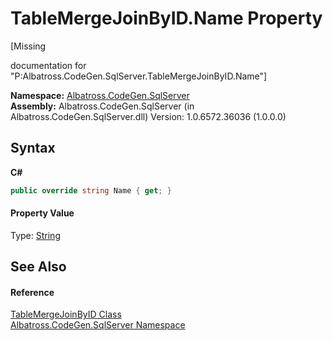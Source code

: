 # TableMergeJoinByID.Name Property 
 

\[Missing <summary> documentation for "P:Albatross.CodeGen.SqlServer.TableMergeJoinByID.Name"\]

**Namespace:**&nbsp;<a href="9727DDEC">Albatross.CodeGen.SqlServer</a><br />**Assembly:**&nbsp;Albatross.CodeGen.SqlServer (in Albatross.CodeGen.SqlServer.dll) Version: 1.0.6572.36036 (1.0.0.0)

## Syntax

**C#**<br />
``` C#
public override string Name { get; }
```


#### Property Value
Type: <a href="http://msdn2.microsoft.com/en-us/library/s1wwdcbf" target="_blank">String</a>

## See Also


#### Reference
<a href="77FA7CFA">TableMergeJoinByID Class</a><br /><a href="9727DDEC">Albatross.CodeGen.SqlServer Namespace</a><br />